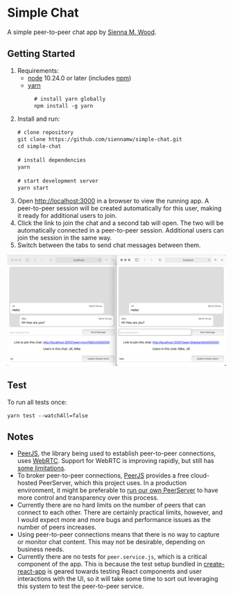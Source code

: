 # Simple Chat
A simple peer-to-peer chat app by [Sienna M. Wood](https://siennamwood.com/).

## Getting Started
1. Requirements:
    - [node](https://nodejs.dev/) 10.24.0 or later (includes [npm](https://www.npmjs.com/get-npm))
    - [yarn](https://yarnpkg.com/)
        ```shell script
          # install yarn globally
          npm install -g yarn
        ```     
1. Install and run:
    ```shell script
    # clone repository
    git clone https://github.com/siennamw/simple-chat.git
    cd simple-chat

    # install dependencies
    yarn

    # start development server
    yarn start
    ```
1. Open [http://localhost:3000](http://localhost:3000) in a browser to view the running app. A peer-to-peer session will be created automatically for this user, making it ready for additional users to join.
1. Click the link to join the chat and a second tab will open.  The two will be automatically connected in a peer-to-peer session. Additional users can join the session in the same way.
1. Switch between the tabs to send chat messages between them.

![screen shot](./public/screen-shot.png)

## Test
To run all tests once:
```
yarn test --watchAll=false
```

## Notes
- [PeerJS](https://peerjs.com/), the library being used to establish peer-to-peer connections, uses [WebRTC](https://webrtc.org/).  Support for WebRTC is improving rapidly, but still has [some limitations](https://caniuse.com/?search=webrtc).
- To broker peer-to-peer connections, [PeerJS](https://peerjs.com/) provides a free cloud-hosted PeerServer, which this project uses. In a production environment, it might be preferable to [run our own PeerServer](https://github.com/peers/peerjs-server) to have more control and transparency over this process.
- Currently there are no hard limits on the number of peers that can connect to each other. There are certainly practical limits, however, and I would expect more and more bugs and performance issues as the number of peers increases.
- Using peer-to-peer connections means that there is no way to capture or monitor chat content.  This may not be desirable, depending on business needs.
- Currently there are no tests for `peer.service.js`, which is a critical component of the app. This is because the test setup bundled in [create-react-app](https://create-react-app.dev/) is geared towards testing React components and user interactions with the UI, so it will take some time to sort out leveraging this system to test the peer-to-peer service.
